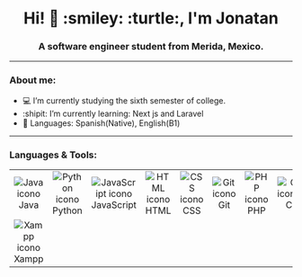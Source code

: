 <div>
  <h1 align="center"> Hi! 👋 :smiley: :turtle:, I'm Jonatan </h1>
  <h3 align="center"> A software engineer student from Merida, Mexico. </h3>
</div> 

---
### About me:
- :computer: I’m currently studying the sixth semester of college.
- :shipit: I’m currently learning: Next js and Laravel
- 💬 Languages: Spanish(Native), English(B1)

---

### Languages & Tools: 

<table>
  <tr>
    <td align="center"><img src="https://img.icons8.com/color/48/000000/java-coffee-cup-logo.png" alt="Java icono" title="Java"><br>Java</td>
    <td align="center"><img src="https://img.icons8.com/color/48/000000/python.png" alt="Python icono" title="Python"><br>Python</td>
    <td align="center"><img src="https://img.icons8.com/color/48/000000/javascript.png" alt="JavaScript icono" title="JavaScript"><br>JavaScript</td>
    <td align="center"><img src="https://img.icons8.com/color/48/000000/html-5.png" alt="HTML icono" title="HTML"><br>HTML</td>
    <td align="center"><img src="https://img.icons8.com/color/48/000000/css3.png" alt="CSS icono" title="CSS"><br>CSS</td>
    <td align="center"><img src="https://img.icons8.com/color/48/000000/git.png" alt="Git icono" title="Git"><br>Git</td>
    <td align="center"><img src="https://img.icons8.com/color/48/000000/php.png" alt="PHP icono" title="PHP"><br>PHP</td>
    <td align="center"><img src="https://img.icons8.com/color/48/000000/c-programming.png" alt="C icono" title="C"><br>C</td>
    <td align="center"><img src="https://img.icons8.com/color/48/000000/typescript.png" alt="TypeScript icono" title="TypeScript"><br>TypeScript</td>
    <td align="center"><img src="https://img.icons8.com/color/48/000000/mysql-logo.png" alt="MySQL icono" title="MySQL"><br>MySQL</td>
    <td align="center"><img src="https://img.icons8.com/color/48/000000/intellij-idea.png" alt="Intellij icono" title="Intellij"><br>Intellij</td>
  </tr>
  <tr>
    <td align="center"><img src="https://i.postimg.cc/GhyLHtXf/xampppp.png" alt="Xampp icono" title="Xampp"><br>Xampp</td>
  </tr>
</table>
